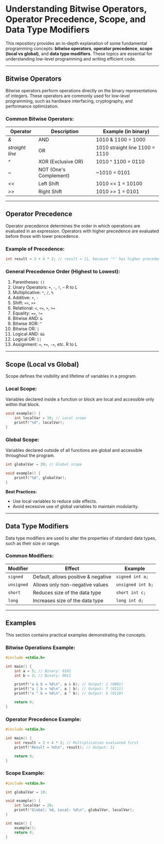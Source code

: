 # Understanding Bitwise Operators, Operator Precedence, Scope, and Data Type Modifiers

This repository provides an in-depth explanation of some fundamental programming concepts: **bitwise operators**, **operator precedence**, **scope (local vs global)**, and **data type modifiers**. These topics are essential for understanding low-level programming and writing efficient code.

---

## Bitwise Operators

Bitwise operators perform operations directly on the binary representations of integers. These operators are commonly used for low-level programming, such as hardware interfacing, cryptography, and performance optimization.

### Common Bitwise Operators:

| Operator         | Description               | Example (in binary)            |
|------------------|---------------------------|--------------------------------|
| *&*              | AND                       | 1010 & 1100 = 1000             |
| *straight line*  | OR                        | 1010 straight line 1100 = 1110 |
| *^*              | XOR (Exclusive OR)        | 1010 ^ 1100 = 0110             |
| *~*              | NOT (One's Complement)    | ~1010 = 0101                   |
| *<<*             | Left Shift                | 1010 << 1 = 10100              |
| *>>*             | Right Shift               | 1010 >> 1 = 0101               |

---

## Operator Precedence

Operator precedence determines the order in which operations are evaluated in an expression. Operators with higher precedence are evaluated before those with lower precedence.

### Example of Precedence:
```c
int result = 3 + 4 * 2; // result = 11, because '*' has higher precedence than '+'
```

### General Precedence Order (Highest to Lowest):
1. Parentheses: `()`
2. Unary Operators: `+`, `-`, `!`, `~` R to L
3. Multiplicative: `*`, `/`, `%`
4. Additive: `+`, `-`
5. Shift: `<<`, `>>`
6. Relational: `<`, `<=`, `>`, `>=`
7. Equality: `==`, `!=`
8. Bitwise AND: `&`
9. Bitwise XOR: `^`
10. Bitwise OR: `|`
11. Logical AND: `&&`
12. Logical OR: `||`
13. Assignment: `=`, `+=`, `-=`, etc. R to L

---

## Scope (Local vs Global)

Scope defines the visibility and lifetime of variables in a program.

### Local Scope:
Variables declared inside a function or block are local and accessible only within that block.
```c
void example() {
    int localVar = 10; // Local scope
    printf("%d", localVar); 
}
```

### Global Scope:
Variables declared outside of all functions are global and accessible throughout the program.
```c
int globalVar = 20; // Global scope

void example() {
    printf("%d", globalVar);
}
```

**Best Practices:**
- Use local variables to reduce side effects.
- Avoid excessive use of global variables to maintain modularity.

---

## Data Type Modifiers

Data type modifiers are used to alter the properties of standard data types, such as their size or range.

### Common Modifiers:

| Modifier   | Effect                               | Example            |
|------------|--------------------------------------|--------------------|
| `signed`   | Default, allows positive & negative  | `signed int a;`    |
| `unsigned` | Allows only non-negative values      | `unsigned int b;`  |
| `short`    | Reduces size of the data type        | `short int c;`     |
| `long`     | Increases size of the data type      | `long int d;`      |

---

## Examples

This section contains practical examples demonstrating the concepts.

### Bitwise Operations Example:
```c
#include <stdio.h>

int main() {
    int a = 5; // Binary: 0101
    int b = 3; // Binary: 0011

    printf("a & b = %d\n", a & b); // Output: 1 (0001)
    printf("a | b = %d\n", a | b); // Output: 7 (0111)
    printf("a ^ b = %d\n", a ^ b); // Output: 6 (0110)

    return 0;
}
```

### Operator Precedence Example:
```c
#include <stdio.h>

int main() {
    int result = 3 + 4 * 2; // Multiplication evaluated first
    printf("Result = %d\n", result); // Output: 11

    return 0;
}
```

### Scope Example:
```c
#include <stdio.h>

int globalVar = 10;

void example() {
    int localVar = 20;
    printf("Global: %d, Local: %d\n", globalVar, localVar);
}

int main() {
    example();
    return 0;
}
```
